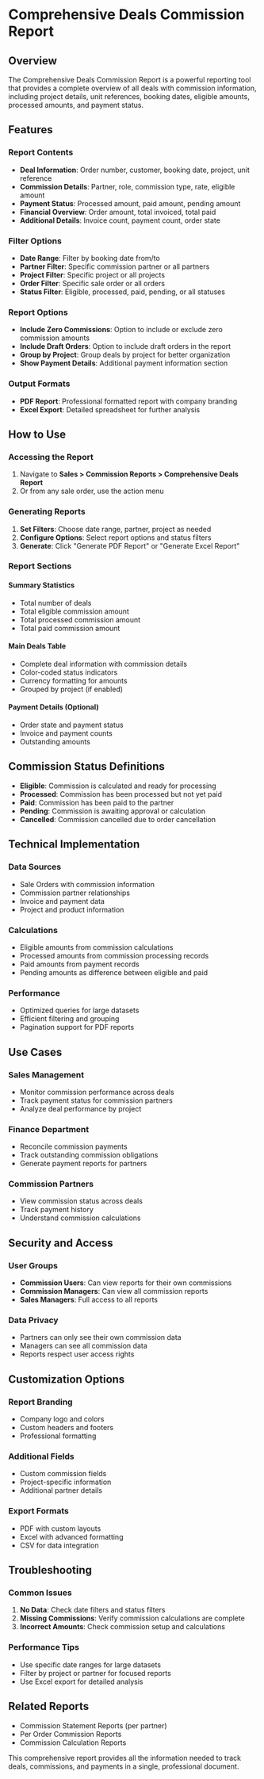 # Comprehensive Deals Commission Report

## Overview

The Comprehensive Deals Commission Report is a powerful reporting tool that provides a complete overview of all deals with commission information, including project details, unit references, booking dates, eligible amounts, processed amounts, and payment status.

## Features

### Report Contents
- **Deal Information**: Order number, customer, booking date, project, unit reference
- **Commission Details**: Partner, role, commission type, rate, eligible amount
- **Payment Status**: Processed amount, paid amount, pending amount
- **Financial Overview**: Order amount, total invoiced, total paid
- **Additional Details**: Invoice count, payment count, order state

### Filter Options
- **Date Range**: Filter by booking date from/to
- **Partner Filter**: Specific commission partner or all partners
- **Project Filter**: Specific project or all projects
- **Order Filter**: Specific sale order or all orders
- **Status Filter**: Eligible, processed, paid, pending, or all statuses

### Report Options
- **Include Zero Commissions**: Option to include or exclude zero commission amounts
- **Include Draft Orders**: Option to include draft orders in the report
- **Group by Project**: Group deals by project for better organization
- **Show Payment Details**: Additional payment information section

### Output Formats
- **PDF Report**: Professional formatted report with company branding
- **Excel Export**: Detailed spreadsheet for further analysis

## How to Use

### Accessing the Report
1. Navigate to **Sales > Commission Reports > Comprehensive Deals Report**
2. Or from any sale order, use the action menu

### Generating Reports
1. **Set Filters**: Choose date range, partner, project as needed
2. **Configure Options**: Select report options and status filters
3. **Generate**: Click "Generate PDF Report" or "Generate Excel Report"

### Report Sections

#### Summary Statistics
- Total number of deals
- Total eligible commission amount
- Total processed commission amount
- Total paid commission amount

#### Main Deals Table
- Complete deal information with commission details
- Color-coded status indicators
- Currency formatting for amounts
- Grouped by project (if enabled)

#### Payment Details (Optional)
- Order state and payment status
- Invoice and payment counts
- Outstanding amounts

## Commission Status Definitions

- **Eligible**: Commission is calculated and ready for processing
- **Processed**: Commission has been processed but not yet paid
- **Paid**: Commission has been paid to the partner
- **Pending**: Commission is awaiting approval or calculation
- **Cancelled**: Commission cancelled due to order cancellation

## Technical Implementation

### Data Sources
- Sale Orders with commission information
- Commission partner relationships
- Invoice and payment data
- Project and product information

### Calculations
- Eligible amounts from commission calculations
- Processed amounts from commission processing records
- Paid amounts from payment records
- Pending amounts as difference between eligible and paid

### Performance
- Optimized queries for large datasets
- Efficient filtering and grouping
- Pagination support for PDF reports

## Use Cases

### Sales Management
- Monitor commission performance across deals
- Track payment status for commission partners
- Analyze deal performance by project

### Finance Department
- Reconcile commission payments
- Track outstanding commission obligations
- Generate payment reports for partners

### Commission Partners
- View commission status across deals
- Track payment history
- Understand commission calculations

## Security and Access

### User Groups
- **Commission Users**: Can view reports for their own commissions
- **Commission Managers**: Can view all commission reports
- **Sales Managers**: Full access to all reports

### Data Privacy
- Partners can only see their own commission data
- Managers can see all commission data
- Reports respect user access rights

## Customization Options

### Report Branding
- Company logo and colors
- Custom headers and footers
- Professional formatting

### Additional Fields
- Custom commission fields
- Project-specific information
- Additional partner details

### Export Formats
- PDF with custom layouts
- Excel with advanced formatting
- CSV for data integration

## Troubleshooting

### Common Issues
1. **No Data**: Check date filters and status filters
2. **Missing Commissions**: Verify commission calculations are complete
3. **Incorrect Amounts**: Check commission setup and calculations

### Performance Tips
- Use specific date ranges for large datasets
- Filter by project or partner for focused reports
- Use Excel export for detailed analysis

## Related Reports
- Commission Statement Reports (per partner)
- Per Order Commission Reports
- Commission Calculation Reports

This comprehensive report provides all the information needed to track deals, commissions, and payments in a single, professional document.
